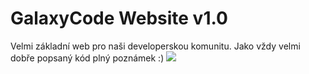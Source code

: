 # GalaxyCode Website v1.0
Velmi základní web pro naši developerskou komunitu. Jako vždy velmi dobře popsaný kód plný poznámek :)
![](https://media.discordapp.net/attachments/890597852982689872/898253744939077742/screen.png?width=891&height=473)
